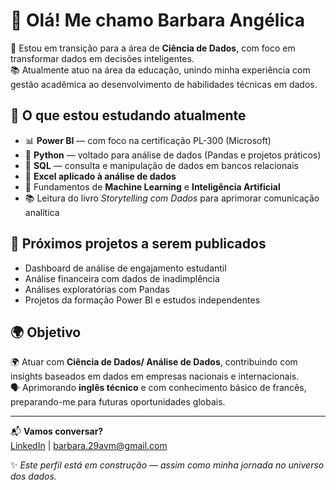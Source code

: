 # 👋 Olá! Me chamo Barbara Angélica

🎯 Estou em transição para a área de **Ciência de Dados**, com foco em transformar dados em decisões inteligentes.  
📚 Atualmente atuo na área da educação, unindo minha experiência com gestão acadêmica ao desenvolvimento de habilidades técnicas em dados.

## 🚀 O que estou estudando atualmente

- 📊 **Power BI** — com foco na certificação PL-300 (Microsoft)
- 🐍 **Python** — voltado para análise de dados (Pandas e projetos práticos)
- 🧮 **SQL** — consulta e manipulação de dados em bancos relacionais
- 📑 **Excel aplicado à análise de dados**
- 🤖 Fundamentos de **Machine Learning** e **Inteligência Artificial**
- 📚 Leitura do livro *Storytelling com Dados* para aprimorar comunicação analítica

## 📌 Próximos projetos a serem publicados

- Dashboard de análise de engajamento estudantil
- Análise financeira com dados de inadimplência
- Análises exploratórias com Pandas
- Projetos da formação Power BI e estudos independentes

## 🌍 Objetivo

🌍 Atuar com **Ciência de Dados/ Análise de Dados**, contribuindo com insights baseados em dados em empresas nacionais e internacionais.  
🗣️ Aprimorando **inglês técnico** e com conhecimento básico de francês, preparando-me para futuras oportunidades globais.

---

📬 **Vamos conversar?**  
[LinkedIn](www.linkedin.com/in/barbara-angélica) | [barbara.29avm@gmail.com](mailto:barbara.29avm@gmail.com)

✨ *Este perfil está em construção — assim como minha jornada no universo dos dados.*


